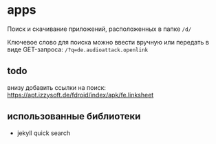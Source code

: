 # apps
Поиск и скачивание приложений, расположенных в папке `/d/`

Ключевое слово для поиска можно ввести вручную или передать в виде GET-запроса:
`/?q=de.audioattack.openlink`


## todo

внизу добавить ссылки на поиск:
https://apt.izzysoft.de/fdroid/index/apk/fe.linksheet

## использованные библиотеки
- jekyll quick search
